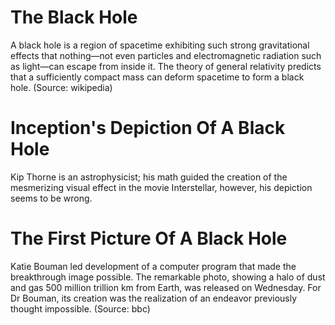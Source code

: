 # The Black Hole
A black hole is a region of spacetime exhibiting such strong gravitational effects that nothing—not even particles and electromagnetic radiation such as light—can escape from inside it. The theory of general relativity predicts that a sufficiently compact mass can deform spacetime to form a black hole. (Source: wikipedia)

# Inception's Depiction Of A Black Hole
Kip Thorne is an astrophysicist; his math guided the creation of the mesmerizing visual effect in the movie Interstellar, however, his depiction seems to be wrong.

# The First Picture Of A Black Hole
Katie Bouman led development of a computer program that made the breakthrough image possible.
The remarkable photo, showing a halo of dust and gas 500 million trillion km from Earth, was released on Wednesday. For Dr Bouman, its creation was the realization of an endeavor previously thought impossible. (Source: bbc)
